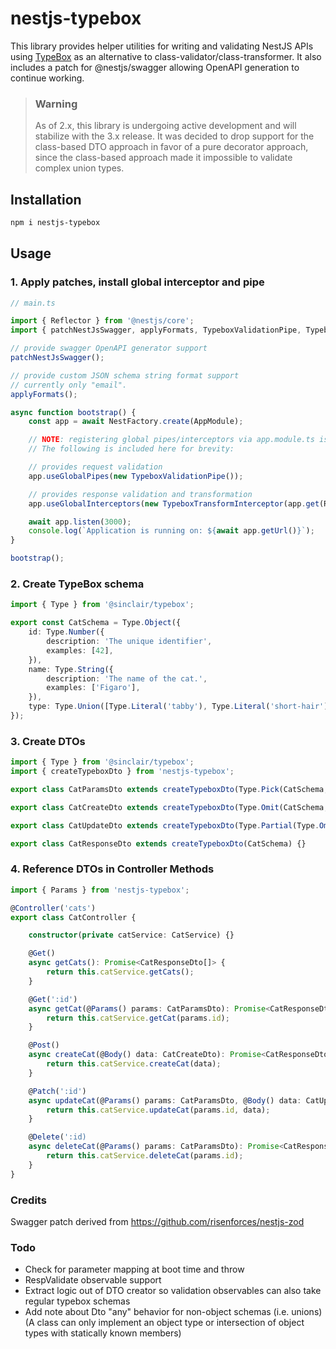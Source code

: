 # nestjs-typebox

This library provides helper utilities for writing and validating NestJS APIs using [TypeBox](https://github.com/sinclairzx81/typebox) as
an alternative to class-validator/class-transformer. It also includes a patch for @nestjs/swagger allowing OpenAPI generation to continue working.

> ### Warning
> As of 2.x, this library is undergoing active development and will stabilize with the 3.x release. 
> It was decided to drop support for the class-based DTO approach in favor of a pure decorator 
> approach, since the class-based approach made it impossible to validate complex union types.


## Installation

```sh
npm i nestjs-typebox
```

## Usage

### 1. Apply patches, install global interceptor and pipe

```ts
// main.ts

import { Reflector } from '@nestjs/core';
import { patchNestJsSwagger, applyFormats, TypeboxValidationPipe, TypeboxTransformInterceptor } from 'nestjs-typebox';

// provide swagger OpenAPI generator support
patchNestJsSwagger();

// provide custom JSON schema string format support
// currently only "email".
applyFormats();

async function bootstrap() {
    const app = await NestFactory.create(AppModule);

    // NOTE: registering global pipes/interceptors via app.module.ts is preferred
    // The following is included here for brevity:

    // provides request validation
    app.useGlobalPipes(new TypeboxValidationPipe());

    // provides response validation and transformation
    app.useGlobalInterceptors(new TypeboxTransformInterceptor(app.get(Reflector)));

    await app.listen(3000);
    console.log(`Application is running on: ${await app.getUrl()}`);
}

bootstrap();
```

### 2. Create TypeBox schema

```ts
import { Type } from '@sinclair/typebox';

export const CatSchema = Type.Object({
    id: Type.Number({
        description: 'The unique identifier',
        examples: [42],
    }),
    name: Type.String({
        description: 'The name of the cat.',
        examples: ['Figaro'],
    }),
    type: Type.Union([Type.Literal('tabby'), Type.Literal('short-hair'), Type.Literal('maine-coon'), Type.Literal('siamese')]),
});
```

### 3. Create DTOs

```ts
import { Type } from '@sinclair/typebox';
import { createTypeboxDto } from 'nestjs-typebox';

export class CatParamsDto extends createTypeboxDto(Type.Pick(CatSchema, ['id']), { coerceTypes: true }) {}

export class CatCreateDto extends createTypeboxDto(Type.Omit(CatSchema, ['id'])) {}

export class CatUpdateDto extends createTypeboxDto(Type.Partial(Type.Omit(CatSchema, ['id', 'type']))) {}

export class CatResponseDto extends createTypeboxDto(CatSchema) {}
```

### 4. Reference DTOs in Controller Methods

```ts
import { Params } from 'nestjs-typebox';

@Controller('cats')
export class CatController {

    constructor(private catService: CatService) {}

    @Get()
    async getCats(): Promise<CatResponseDto[]> {
        return this.catService.getCats();
    }

    @Get(':id')
    async getCat(@Params() params: CatParamsDto): Promise<CatResponseDto> {
        return this.catService.getCat(params.id);
    }

    @Post()
    async createCat(@Body() data: CatCreateDto): Promise<CatResponseDto> {
        return this.catService.createCat(data);
    }

    @Patch(':id')
    async updateCat(@Params() params: CatParamsDto, @Body() data: CatUpdateDto): Promise<CatResponseDto> {
        return this.catService.updateCat(params.id, data);
    }

    @Delete(':id)
    async deleteCat(@Params() params: CatParamsDto): Promise<CatResponseDto> {
        return this.catService.deleteCat(params.id);
    }
}
```

### Credits

Swagger patch derived from https://github.com/risenforces/nestjs-zod

### Todo

-   Check for parameter mapping at boot time and throw
-   RespValidate observable support
-   Extract logic out of DTO creator so validation observables can also take regular typebox schemas
-   Add note about Dto "any" behavior for non-object schemas (i.e. unions) (A class can only implement an object type or intersection of object types with statically known members)
